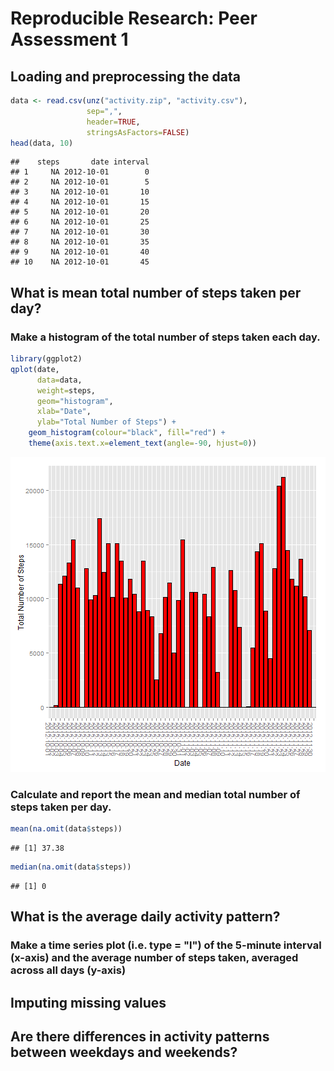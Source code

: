 # Reproducible Research: Peer Assessment 1


## Loading and preprocessing the data


```r
data <- read.csv(unz("activity.zip", "activity.csv"),
                 sep=",",
                 header=TRUE,
                 stringsAsFactors=FALSE)
head(data, 10)
```

```
##    steps       date interval
## 1     NA 2012-10-01        0
## 2     NA 2012-10-01        5
## 3     NA 2012-10-01       10
## 4     NA 2012-10-01       15
## 5     NA 2012-10-01       20
## 6     NA 2012-10-01       25
## 7     NA 2012-10-01       30
## 8     NA 2012-10-01       35
## 9     NA 2012-10-01       40
## 10    NA 2012-10-01       45
```

## What is mean total number of steps taken per day?

### Make a histogram of the total number of steps taken each day.


```r
library(ggplot2)
qplot(date, 
      data=data, 
      weight=steps, 
      geom="histogram", 
      xlab="Date", 
      ylab="Total Number of Steps") + 
    geom_histogram(colour="black", fill="red") + 
    theme(axis.text.x=element_text(angle=-90, hjust=0))
```

![plot of chunk unnamed-chunk-2](figure/unnamed-chunk-2.png) 

### Calculate and report the mean and median total number of steps taken per day.


```r
mean(na.omit(data$steps))
```

```
## [1] 37.38
```

```r
median(na.omit(data$steps))
```

```
## [1] 0
```

## What is the average daily activity pattern?

### Make a time series plot (i.e. type = "l") of the 5-minute interval (x-axis) and the average number of steps taken, averaged across all days (y-axis)




## Imputing missing values



## Are there differences in activity patterns between weekdays and weekends?
